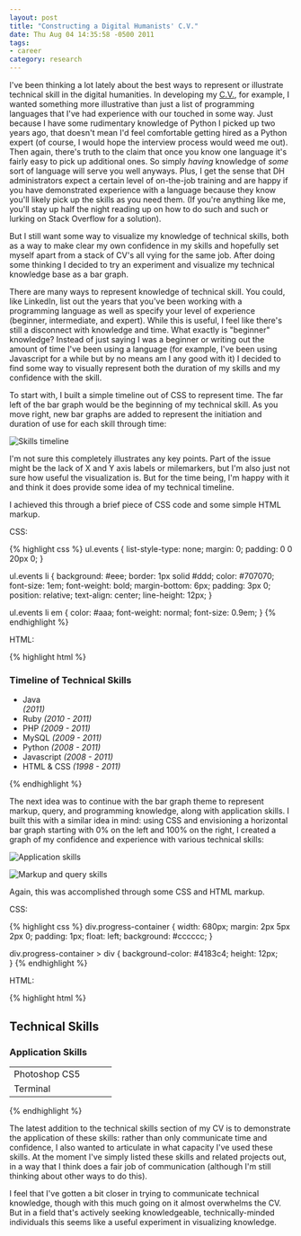```yaml
---
layout: post
title: "Constructing a Digital Humanists' C.V."
date: Thu Aug 04 14:35:58 -0500 2011
tags:
- career
category: research
---
```


I've been thinking a lot lately about the best ways to represent or illustrate technical skill in the digital humanities. In developing my [C.V.](http://cv.jasonheppler.org), for example, I wanted something more illustrative than just a list of programming languages that I've had experience with our touched in some way. Just because I have some rudimentary knowledge of Python I picked up two years ago, that doesn't mean I'd feel comfortable getting hired as a Python expert (of course, I would hope the interview process would weed me out). Then again, there's truth to the claim that once you know one language it's fairly easy to pick up additional ones. So simply *having* knowledge of *some* sort of language will serve you well anyways. Plus, I get the sense that DH administrators expect a certain level of on-the-job training and are happy if you have demonstrated experience with a language because they know you'll likely pick up the skills as you need them. (If you're anything like me, you'll stay up half the night reading up on how to do such and such or lurking on Stack Overflow for a solution).

But I still want some way to visualize my knowledge of technical skills, both as a way to make clear my own confidence in my skills and hopefully set myself apart from a stack of CV's all vying for the same job. After doing some thinking I decided to try an experiment and visualize my technical knowledge base as a bar graph. 

There are many ways to represent knowledge of technical skill. You could, like LinkedIn, list out the years that you've been working with a programming language as well as specify your level of experience (beginner, intermediate, and expert). While this is useful, I feel like there's still a disconnect with knowledge and time. What exactly is "beginner" knowledge? Instead of just saying I was a beginner or writing out the amount of time I've been using a language (for example, I've been using Javascript for a while but by no means am I any good with it) I decided to find some way to visually represent both the duration of my skills and my confidence with the skill.

To start with, I built a simple timeline out of CSS to represent time. The far left of the bar graph would be the beginning of my technical skill. As you move right, new bar graphs are added to represent the initiation and duration of use for each skill through time:

![Skills timeline](http://cv.jasonheppler.org/image/timeline_shot.png)

I'm not sure this completely illustrates any key points. Part of the issue might be the lack of X and Y axis labels or milemarkers, but I'm also just not sure how useful the visualization is. But for the time being, I'm happy with it and think it does provide some idea of my technical timeline.

I achieved this through a brief piece of CSS code and some simple HTML markup.

CSS:

{% highlight css %}
ul.events {
    list-style-type: none;
    margin: 0;
    padding: 0 0 20px 0;
}

ul.events li {
    background: #eee;
    border: 1px solid #ddd;
    color: #707070;
    font-size: 1em;
    font-weight: bold;
    margin-bottom: 6px;
    padding: 3px 0;
    position: relative;
    text-align: center;
    line-height: 12px;
}

ul.events li em {
    color: #aaa;
    font-weight: normal;
    font-size: 0.9em;
}
{% endhighlight %}

HTML:

{% highlight html %}
<h3>Timeline of Technical Skills</h3>
<div class="timeline">
<ul class="events">
  <li style="width: 13.5%; left: 86%;">Java <em>(2011)</em></li>
  <li style="width: 29.5%; left: 70%;">Ruby <em>(2010 - 2011)</em></li>
  <li style="width: 39.5%; left: 60%;">PHP <em>(2009 - 2011)</em></li>
  <li style="width: 39.5%; left: 60%;">MySQL <em>(2009 - 2011)</em></li>
  <li style="width: 49.5%; left: 50%;">Python <em>(2008 - 2011)</em></li>
  <li style="width: 49.5%; left: 50%;">Javascript <em>(2008 - 2011)</em></li>
  <li style="width: 99.5%; left: 0;">HTML &amp; CSS <em>(1998 - 2011)</em></li>
</ul> <!-- end .events -->
{% endhighlight %}

The next idea was to continue with the bar graph theme to represent markup, query, and programming knowledge, along with application skills. I built this with a similar idea in mind: using CSS and envisioning a horizontal bar graph starting with 0% on the left and 100% on the right, I created a graph of my confidence and experience with various technical skills:

![Application skills](http://cv.jasonheppler.org/image/app_shot.png)

![Markup and query skills](http://cv.jasonheppler.org/image/markup_shot.png)

Again, this was accomplished through some CSS and HTML markup.

CSS:

{% highlight css %}
div.progress-container {
    width: 680px;
    margin: 2px 5px 2px 0;
    padding: 1px;
    float: left;
    background: #cccccc;
}

div.progress-container > div {
    background-color: #4183c4;
    height: 12px;   
}
{% endhighlight %}

HTML:

{% highlight html %}
<h2>Technical Skills</h2>
  <h3>Application Skills</h3>
  <table cellspacing="3" cellpadding="3">
    <tbody>
      <tr>
        <td width="150">Photoshop CS5</td>
        <td><div class="progress-container"><div style="width: 40%"></div></div></td>
      </tr>
      <tr>
        <td>Terminal</td>
        <td><div class="progress-container"><div style="width: 80%"></div></div></td>
      </tr>
    </tbody>
  </table>
{% endhighlight %}

The latest addition to the technical skills section of my CV is to demonstrate the application of these skills: rather than only communicate time and confidence, I also wanted to articulate in what capacity I've used these skills. At the moment I've simply listed these skills and related projects out, in a way that I think does a fair job of communication (although I'm still thinking about other ways to do this).

I feel that I've gotten a bit closer in trying to communicate technical knowledge, though with this much going on it almost overwhelms the CV. But in a field that's actively seeking knowledgeable, technically-minded individuals this seems like a useful experiment in visualizing knowledge.

